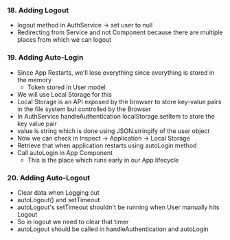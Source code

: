 ### 18. Adding Logout

* logout method in AuthService -> set user to null
* Redirecting from Service and not Component because there are multiple places from which we can logout

### 19. Adding Auto-Login

* Since App Restarts, we'll lose everything since everything is stored in the memory
  * Token stored in User model
* We will use Local Storage for this
* Local Storage is an API exposed by the browser to store key-value pairs in the file system but controlled by the Browser
* In AuthService handleAuthentication localStorage.setItem to store the key value pair
* value is string which is done using JSON.stringify of the user object
* Now we can check in Inspect -> Application -> Local Storage
* Retrieve that when application restarts using autoLogin method
* Call autoLogin in App Component
  * This is the place which runs early in our App lifecycle

### 20. Adding Auto-Logout

* Clear data when Logging out
* autoLogout() and setTimeout
* autoLogout's setTimeout shouldn't be running when User manually hits Logout
* So in logout we need to clear that timer
* autoLogout should be called in handleAuthentication and autoLogin